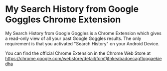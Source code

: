 My Search History from Google Goggles Chrome Extension
======================================================

My Search History from Google Goggles is a Chrome Extension which gives a read-only view of all your past Google Goggles results. The only requirement is that you activated "Search History" on your Android Device.

You can find the official Chrome Extension in the Chrome Web Store at https://chrome.google.com/webstore/detail/fcmfljfnkeabadoecagflopgaekiedha
